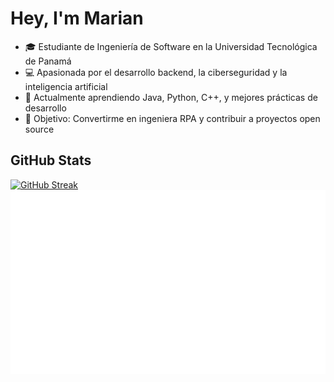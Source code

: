 

# Hey, I'm Marian

- 🎓 Estudiante de Ingeniería de Software en la Universidad Tecnológica de Panamá  
- 💻 Apasionada por el desarrollo backend, la ciberseguridad y la inteligencia artificial  
- 🌱 Actualmente aprendiendo Java, Python, C++, y mejores prácticas de desarrollo  
- 🎯 Objetivo: Convertirme en ingeniera RPA y contribuir a proyectos open source

## GitHub Stats
[![GitHub Streak](https://streak-stats.demolab.com?user=MarianC-programing&theme=aura-dark)](https://git.io/streak-stats)
<img src="https://github.com/jstrieb/github-stats/blob/master/generated/languages.svg#gh-dark-mode-only" />


